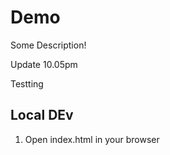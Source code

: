 # Demo

Some Description!

Update 10.05pm

Testting

## Local DEv

1. Open index.html in your browser
